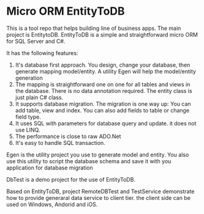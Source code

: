 # Micro ORM EntityToDB
This is a tool repo that helps building line of business apps. The main project is EntitytoDB. EntityToDB is a simple and straightforward micro ORM for SQL Server and C#.

It has the following features:

  1. It's database first approach. You design, change your database, then generate mapping model/entity. A utility Egen will help the model/entity generation
  2. The mapping is straightforward one on one for all tables and views in the database.  There is no data annotation required. The entity class is just plain C# class.
  3. It supports database migration. The migration is one way up: You can add table, view and index. You can also add fields to table or change field type. 
  4. It uses SQL with parameters for database query and update. it does not use LINQ.
  5. The performance is close to raw ADO.Net
  6. It's easy to handle SQL transaction.

Egen is the utility project you use to generate model and entity. You also use this utility to script the database schema and save it with you application for database migration

DbTest is a demo project for the use of EntityToDB.

Based on EntityToDB, project RemoteDBTest and TestService demonstrate how to provide generaral data service to client tier. the client side can be used on Windows, Andorid and iOS.
